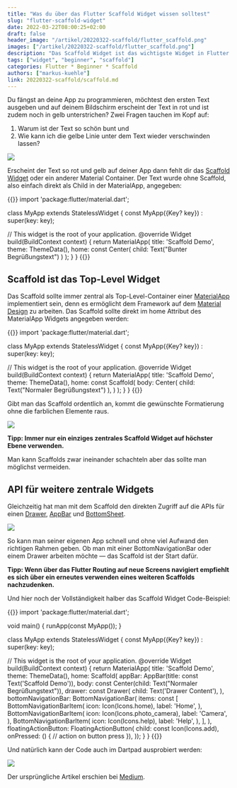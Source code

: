 ```yaml
---
title: "Was du über das Flutter Scaffold Widget wissen solltest"
slug: "flutter-scaffold-widget" 
date: 2022-03-22T08:00:25+02:00
draft: false
header_image: "/artikel/20220322-scaffold/flutter_scaffold.png"
images: ["/artikel/20220322-scaffold/flutter_scaffold.png"]
description: "Das Scaffold Widget ist das wichtigste Widget in Flutter. Ich erkläre dir, wozu es gut ist und wie es funktioniert."
tags: ["widget", "beginner", "scaffold"]
categories: Flutter * Beginner * Scaffold
authors: ["markus-kuehle"]
link: 20220322-scaffold/scaffold.md
---
```


Du fängst an deine App zu programmieren, möchtest den ersten Text ausgeben und auf deinem Bildschirm erscheint der Text in rot und ist zudem noch in gelb unterstrichen? Zwei Fragen tauchen im Kopf auf:<br>
1. Warum ist der Text so schön bunt und<br>
2. Wie kann ich die gelbe Linie unter dem Text wieder verschwinden lassen?

<img src="/artikel/20220322-scaffold/scaffold1.png" class="img-fluid">

Erscheint der Text so rot und gelb auf deiner App dann fehlt dir das <a href="https://api.flutter.dev/flutter/material/Scaffold-class.html" rel="noopener" target="blank">Scaffold Widget</a> oder ein anderer Material Container. Der Text wurde ohne Scaffold, also einfach direkt als Child in der MaterialApp, angegeben:

{{<highlight dart>}}
import 'package:flutter/material.dart';

class MyApp extends StatelessWidget {
  const MyApp({Key? key}) : super(key: key);

  // This widget is the root of your application.
  @override
  Widget build(BuildContext context) {
    return MaterialApp(
      title: 'Scaffold Demo',
      theme: ThemeData(),
      home: const Center(
        child: Text("Bunter Begrüßungstext")
      )
    );
  }
}
{{</highlight>}}

## Scaffold ist das Top-Level Widget
Das Scaffold sollte immer zentral als Top-Level-Container einer <a href="https://api.flutter.dev/flutter/material/MaterialApp-class.html" target="blank" rel="noopener">MaterialApp</a> implementiert sein, denn es ermöglicht dem Framework auf dem <a href="https://material.io/develop/flutter" rel="noopener" target="blank">Material Design</a> zu arbeiten.
Das Scaffold sollte direkt im home Attribut des MaterialApp Widgets angegeben werden:

{{<highlight dart>}}
import 'package:flutter/material.dart';

class MyApp extends StatelessWidget {
  const MyApp({Key? key}) : super(key: key);

  // This widget is the root of your application.
  @override
  Widget build(BuildContext context) {
    return MaterialApp(
      title: 'Scaffold Demo',
      theme: ThemeData(),
      home: const Scaffold(
        body: Center(
          child: Text("Normaler Begrüßungstext")
        ),
      )
    );
  }
}
{{</highlight>}}

Gibt man das Scaffold ordentlich an, kommt die gewünschte Formatierung ohne die farblichen Elemente raus.

<img src="/artikel/20220322-scaffold/scaffold2.png" class="img-fluid">

<b>Tipp: Immer nur ein einziges zentrales Scaffold Widget auf höchster Ebene verwenden.</b>

Man kann Scaffolds zwar ineinander schachteln aber das sollte man möglichst vermeiden.

## API für weitere zentrale Widgets

Gleichzeitig hat man mit dem Scaffold den direkten Zugriff auf die APIs für einen <a rel="noopener" target="blank" href="https://docs.flutter.dev/cookbook/design/drawer">Drawer</a>, <a href="https://api.flutter.dev/flutter/material/AppBar-class.html" rel="noopener" target="blank">AppBar</a> und <a rel="noopener" target="blank" href="https://api.flutter.dev/flutter/material/BottomSheet-class.html">BottomSheet</a>.


<img src="/artikel/20220322-scaffold/scaffold3.png" class="img-fluid">

So kann man seiner eigenen App schnell und ohne viel Aufwand den richtigen Rahmen geben. Ob man mit einer BottomNavigationBar oder einem Drawer arbeiten möchte — das Scaffold ist der Start dafür.

<b>Tipp: Wenn über das Flutter Routing auf neue Screens navigiert empfiehlt es sich über ein erneutes verwenden eines weiteren Scaffolds nachzudenken.</b>

Und hier noch der Vollständigkeit halber das Scaffold Widget Code-Beispiel:

{{<highlight dart>}}
import 'package:flutter/material.dart';

void main() {
  runApp(const MyApp());
}

class MyApp extends StatelessWidget {
  const MyApp({Key? key}) : super(key: key);

  // This widget is the root of your application.
  @override
  Widget build(BuildContext context) {
    return MaterialApp(
        title: 'Scaffold Demo',
        theme: ThemeData(),
        home: Scaffold(
          appBar: AppBar(title: const Text('Scaffold Demo')),
          body: const Center(child: Text("Normaler Begrüßungstext")),
          drawer: const Drawer(
            child: Text('Drawer Content'),
          ),
          bottomNavigationBar: BottomNavigationBar(
            items: const <BottomNavigationBarItem>[
              BottomNavigationBarItem(
                icon: Icon(Icons.home),
                label: 'Home',
              ),
              BottomNavigationBarItem(
                icon: Icon(Icons.photo_camera),
                label: 'Camera',
              ),
              BottomNavigationBarItem(
                icon: Icon(Icons.help),
                label: 'Help',
              ),
            ],
          ),
          floatingActionButton: FloatingActionButton(
              child: const Icon(Icons.add),
              onPressed: () {
                // action on button press
              }),
        ));
  }
}
{{</highlight>}}

Und natürlich kann der Code auch im Dartpad ausprobiert werden:

<a href="https://dartpad.dev/?id=d20dae376763ac8138e3692e59e080d9" target="blank" rel="noopener"><img src="/artikel/20220322-scaffold/dartpad.png"></a>

Der ursprüngliche Artikel erschien bei <a target="blank" rel="noopener" href="https://medium.com/@markus-kuehle/was-du-über-das-flutter-scaffold-widget-wissen-solltest-9d031e3ca679">Medium</a>.